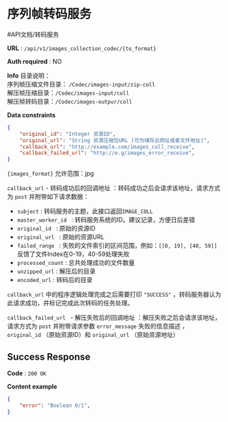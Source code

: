 # 序列帧转码服务
#API文档/转码服务 

**URL** : `/api/v1/images_collection_codec/{to_format}`

**Auth required** : NO

**Info**
目录说明：  
序列帧压缩文件目录：  `/Codec/images-input/zip-coll`  
解压帧压缩目录：`/Codec/images-input/coll`  
解压帧转码目录：`/Codec/images-outpur/coll`  

**Data constraints**

```json
{
    "original_id": "Integer 资源ID",
    "original_url": "String 资源压缩包URL [可为储存云网址或者文件地址]",
    "callback_url": "http://example.com/images_coll_receive",
    "callback_failed_url": "http://e.g/images_error_receive",
}
```

`{images_format}` 允许范围：jpg

 `callback_url` - 转码成功后的回调地址 ：转码成功之后会请求该地址，请求方式为 `post` 并附带如下请求数据：

* `subject` : 转码服务的主题，此接口返回`IMAGE_COLL`
* `master_worker_id ` : 转码服务系统的ID。建议记录，方便日后差错
* `original_id ` : 原始的资源ID
* `original_url ` : 原始的资源URL
* `failed_range ` : 失败的文件索引的区间范围，例如：`[[0, 19], [40, 59]]`  反馈了文件Index在0-19，40-59处理失败
* `processed_count` : 总共处理成功的文件数量
* `unzipped_url` : 解压后的目录
* `encoded_url` : 转码后的目录

 `callback_url` 中的程序逻辑处理完成之后需要打印 `"SUCCESS"` ，转码服务器认为此请求成功，并标记完成此次转码的任务处理。

 `callback_failed_url ` - 解压失败后的回调地址 ：解压失败之后会请求该地址，请求方式为 `post` 并附带请求参数 `error_message` 失败的信息描述 ， `original_id` （原始资源ID）和 `original_url` （原始资源地址）

## Success Response

**Code** : `200 OK`

**Content example**

```json
{
    "error": "Boolean 0/1",
}
```

